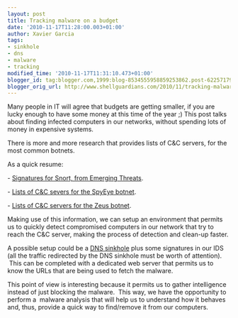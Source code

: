 ```yaml
---
layout: post
title: Tracking malware on a budget
date: '2010-11-17T11:28:00.003+01:00'
author: Xavier Garcia
tags:
- sinkhole
- dns
- malware
- tracking
modified_time: '2010-11-17T11:31:10.473+01:00'
blogger_id: tag:blogger.com,1999:blog-8534555958859253862.post-6225717956992630721
blogger_orig_url: http://www.shellguardians.com/2010/11/tracking-malware-on-budget.html
---
```

Many people in IT will agree that budgets are getting smaller, if you are lucky enough to have some money at this time of the year ;)
This post talks about finding infected computers in our networks, without spending lots of money in expensive systems.

There is more and more research that provides lists of C&C servers, for the most common botnets.

As a quick resume:

- [Signatures for Snort, from Emerging Threats](http://botnet.kaffenews.com/?p=153).

- [Lists of C&C severs for the SpyEye botnet](https://spyeyetracker.abuse.ch/).

- [Lists of C&C servers for the Zeus botnet](https://zeustracker.abuse.ch/).

  

Making use of this information, we can setup an environment that permits us to quickly detect compromised computers in our network that try to reach the C&C server, making the process of detection and clean-up faster.

A possible setup could be a [DNS sinkhole](http://isc.sans.edu/diary.html?storyid=7930) plus some signatures in our IDS (all the traffic redirected by the DNS sinkhole must be worth of attention).  This can be completed with a dedicated web server that permits us to know the URLs that are being used to fetch the malware.

This point of view is interesting because it permits us to gather intelligence instead of just blocking the malware.  This way, we have the opportunity to perform a  malware analysis that will help us to understand how it behaves and, thus, provide a quick way to find/remove it from our computers.
